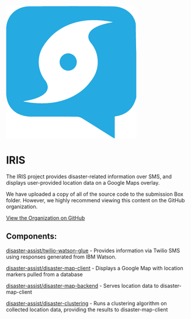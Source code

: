 ![Logo](art/Logo.png)

# IRIS

The IRIS project provides disaster-related information over SMS, and displays user-provided location data on a Google Maps overlay.

We have uploaded a copy of all of the source code to the submission Box folder. However, we highly recommend viewing this content on the GitHub organization.

[View the Organization on GitHub](https://github.com/disaster-assist)

## Components:

[disaster-assist/twilio-watson-glue](https://github.com/disaster-assist/twilio-watson-glue) - Provides information via Twilio SMS using responses generated from IBM Watson.

[disaster-assist/disaster-map-client](https://github.com/disaster-assist/disaster-map-client) - Displays a Google Map with location markers pulled from a database

[disaster-assist/disaster-map-backend](https://github.com/disaster-assist/disaster-map-backend) - Serves location data to disaster-map-client

[disaster-assist/disaster-clustering](https://github.com/disaster-assist/disaster-clustering) - Runs a clustering algorithm on collected location data, providing the results to disaster-map-client
